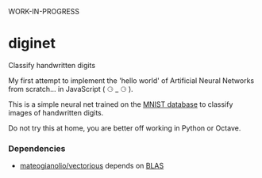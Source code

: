 WORK-IN-PROGRESS

# diginet

Classify handwritten digits

My first attempt to implement the 'hello world' of Artificial Neural Networks from scratch... in JavaScript ( ⚆ _ ⚆ ).

This is a simple neural net trained on the [MNIST database](http://yann.lecun.com/exdb/mnist/) to classify images of handwritten digits.

Do not try this at home, you are better off working in Python or Octave.

### Dependencies

- [mateogianolio/vectorious](https://github.com/mateogianolio/vectorious) depends on [BLAS](http://www.netlib.org/blas/)
